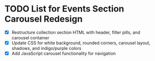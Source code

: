 # TODO List for Events Section Carousel Redesign

- [x] Restructure collection section HTML with header, filter pills, and carousel container
- [x] Update CSS for white background, rounded corners, carousel layout, shadows, and indigo/purple colors
- [x] Add JavaScript carousel functionality for navigation
